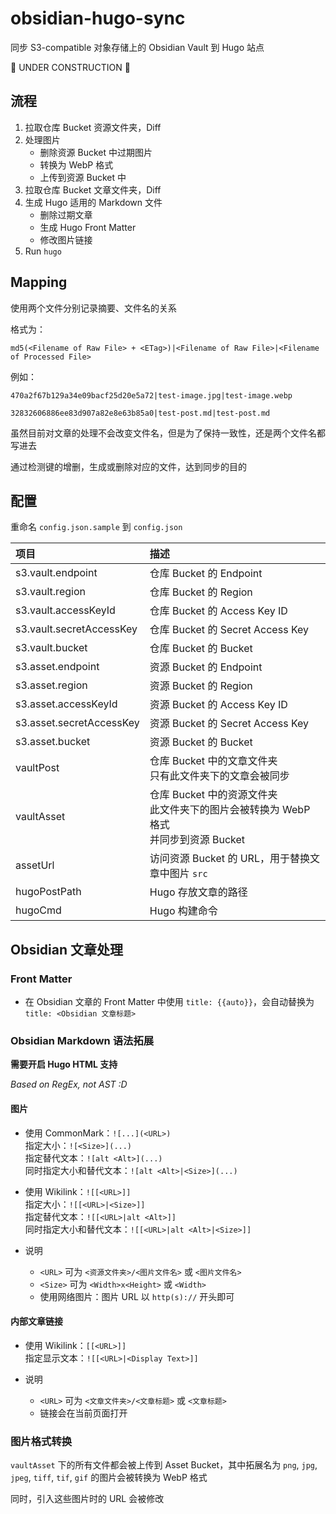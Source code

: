 # obsidian-hugo-sync
同步 S3-compatible 对象存储上的 Obsidian Vault 到 Hugo 站点

🚧 UNDER CONSTRUCTION 🚧

## 流程

1. 拉取仓库 Bucket 资源文件夹，Diff
2. 处理图片
   - 删除资源 Bucket 中过期图片
   - 转换为 WebP 格式
   - 上传到资源 Bucket 中
3. 拉取仓库 Bucket 文章文件夹，Diff
4. 生成 Hugo 适用的 Markdown 文件
   - 删除过期文章
   - 生成 Hugo Front Matter
   - 修改图片链接
5. Run `hugo`

## Mapping

使用两个文件分别记录摘要、文件名的关系

格式为：

```
md5(<Filename of Raw File> + <ETag>)|<Filename of Raw File>|<Filename of Processed File>
```

例如：

```
470a2f67b129a34e09bacf25d20e5a72|test-image.jpg|test-image.webp
```

```
32832606886ee83d907a82e8e63b85a0|test-post.md|test-post.md
```

虽然目前对文章的处理不会改变文件名，但是为了保持一致性，还是两个文件名都写进去

通过检测键的增删，生成或删除对应的文件，达到同步的目的

## 配置

重命名 `config.json.sample` 到 `config.json`

| 项目                          | 描述                                 |
| :--------------------------- | :----------------------------------- |
| s3.vault.endpoint            | 仓库 Bucket 的 Endpoint               |
| s3.vault.region              | 仓库 Bucket 的 Region                 |
| s3.vault.accessKeyId         | 仓库 Bucket 的 Access Key ID          |
| s3.vault.secretAccessKey     | 仓库 Bucket 的 Secret Access Key      |
| s3.vault.bucket              | 仓库 Bucket 的 Bucket                 |
| s3.asset.endpoint            | 资源 Bucket 的 Endpoint               |
| s3.asset.region              | 资源 Bucket 的 Region                 |
| s3.asset.accessKeyId         | 资源 Bucket 的 Access Key ID          |
| s3.asset.secretAccessKey     | 资源 Bucket 的 Secret Access Key      |
| s3.asset.bucket              | 资源 Bucket 的 Bucket                 |
| vaultPost  | 仓库 Bucket 中的文章文件夹<br />只有此文件夹下的文章会被同步 |
| vaultAsset | 仓库 Bucket 中的资源文件夹<br />此文件夹下的图片会被转换为 WebP 格式<br />并同步到资源 Bucket |
| assetUrl | 访问资源 Bucket 的 URL，用于替换文章中图片 `src` |
| hugoPostPath | Hugo 存放文章的路径 |
| hugoCmd | Hugo 构建命令 |

## Obsidian 文章处理

### Front Matter

- 在 Obsidian 文章的 Front Matter 中使用 `title: {{auto}}`，会自动替换为 `title: <Obsidian 文章标题>`

### Obsidian Markdown 语法拓展

**需要开启 Hugo HTML 支持**

*Based on RegEx, not AST :D*

#### 图片
- 使用 CommonMark：`![...](<URL>)`<br />
  指定大小：`![<Size>](...)`<br />
  指定替代文本：`![alt <Alt>](...)`<br />
  同时指定大小和替代文本：`![alt <Alt>|<Size>](...)`

- 使用 Wikilink：`![[<URL>]]`<br />
  指定大小：`![[<URL>|<Size>]]`<br />
  指定替代文本：`![[<URL>|alt <Alt>]]`<br />
  同时指定大小和替代文本：`![[<URL>|alt <Alt>|<Size>]]`

- 说明
  - `<URL>` 可为 `<资源文件夹>/<图片文件名>` 或 `<图片文件名>`
  - `<Size>` 可为 `<Width>x<Height>` 或 `<Width>`
  - 使用网络图片：图片 URL 以 `http(s)://` 开头即可

#### 内部文章链接

- 使用 Wikilink：`[[<URL>]]`<br />
  指定显示文本：`![[<URL>|<Display Text>]]`

- 说明
  - `<URL>` 可为 `<文章文件夹>/<文章标题>` 或 `<文章标题>`
  - 链接会在当前页面打开

### 图片格式转换

`vaultAsset` 下的所有文件都会被上传到 Asset Bucket，其中拓展名为 `png`, `jpg`, `jpeg`, `tiff`, `tif`, `gif` 的图片会被转换为 WebP 格式

同时，引入这些图片时的 URL 会被修改
